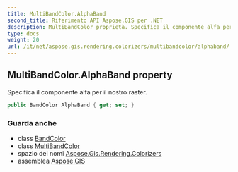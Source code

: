 ```yaml
---
title: MultiBandColor.AlphaBand
second_title: Riferimento API Aspose.GIS per .NET
description: MultiBandColor proprietà. Specifica il componente alfa per il nostro raster.
type: docs
weight: 20
url: /it/net/aspose.gis.rendering.colorizers/multibandcolor/alphaband/
---
```

## MultiBandColor.AlphaBand property

Specifica il componente alfa per il nostro raster.

```csharp
public BandColor AlphaBand { get; set; }
```

### Guarda anche

* class [BandColor](../../bandcolor/)
* class [MultiBandColor](../)
* spazio dei nomi [Aspose.Gis.Rendering.Colorizers](../../multibandcolor/)
* assemblea [Aspose.GIS](../../../)


